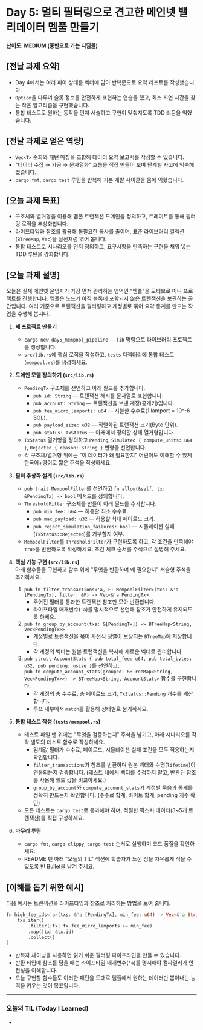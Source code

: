 # Day 5: 멀티 필터링으로 견고한 메인넷 밸리데이터 멤풀 만들기

**난이도: MEDIUM (중반으로 가는 디딤돌)**

## [전날 과제 요약]
- Day 4에서는 여러 피어 상태를 벡터에 담아 반복문으로 요약 리포트를 작성했습니다.
- `Option`을 다루며 슬롯 정보를 안전하게 표현하는 연습을 했고, 최소 지연 시간을 찾는 작은 알고리즘을 구현했습니다.
- 통합 테스트로 원하는 동작을 먼저 서술하고 구현이 맞춰지도록 TDD 리듬을 익혔습니다.

## [전날 과제로 얻은 역량]
- `Vec<T>` 순회와 패턴 매칭을 조합해 데이터 요약 보고서를 작성할 수 있습니다.
- "데이터 수집 → 가공 → 문자열화" 흐름을 직접 만들어 보며 단계별 사고에 익숙해졌습니다.
- `cargo fmt`, `cargo test` 루틴을 반복해 기본 개발 사이클을 몸에 익혔습니다.

## [오늘 과제 목표]
- 구조체와 열거형을 이용해 멤풀 트랜잭션 도메인을 정의하고, 트레이트를 통해 필터링 로직을 추상화합니다.
- 라이프타임과 참조를 활용해 불필요한 복사를 줄이며, 표준 라이브러리 컬렉션(`BTreeMap`, `Vec`)을 실전처럼 엮어 봅니다.
- 통합 테스트로 시나리오를 먼저 정의하고, 요구사항을 만족하는 구현을 채워 넣는 TDD 루틴을 강화합니다.

## [오늘 과제 설명]
오늘은 실제 메인넷 운영자가 가장 먼저 관리하는 영역인 "멤풀"을 모티브로 미니 프로젝트를 진행합니다. 멤풀은 노드가 아직 블록에 포함되지 않은 트랜잭션을 보관하는 공간입니다. 여러 기준으로 트랜잭션을 필터링하고 계정별로 묶어 요약 통계를 만드는 작업을 수행해 봅시다.

1. **새 프로젝트 만들기**  
   - `cargo new day5_mempool_pipeline --lib` 명령으로 라이브러리 프로젝트를 생성합니다.  
   - `src/lib.rs`에 핵심 로직을 작성하고, `tests` 디렉터리에 통합 테스트(`mempool.rs`)를 생성하세요.

2. **도메인 모델 정의하기 (`src/lib.rs`)**  
   - `PendingTx` 구조체를 선언하고 아래 필드를 추가합니다.  
     - `pub id: String` — 트랜잭션 해시를 문자열로 표현합니다.  
     - `pub account: String` — 트랜잭션을 보낸 계정(공개키)입니다.  
     - `pub fee_micro_lamports: u64` — 지불한 수수료(1 lamport = 10^-6 SOL).  
     - `pub payload_size: u32` — 직렬화된 트랜잭션 크기(Byte 단위).  
     - `pub status: TxStatus` — 아래에서 정의할 상태 열거형입니다.  
   - `TxStatus` 열거형을 정의하고 `Pending`, `Simulated { compute_units: u64 }`, `Rejected { reason: String }` 변형을 선언합니다.  
   - 각 구조체/열거형 위에는 "이 데이터가 왜 필요한지" 어린이도 이해할 수 있게 한국어+영어로 짧은 주석을 작성하세요.

3. **필터 추상화 설계 (`src/lib.rs`)**  
   - `pub trait MempoolFilter`를 선언하고 `fn allow(&self, tx: &PendingTx) -> bool` 메서드를 정의합니다.  
   - `ThresholdFilter` 구조체를 만들어 아래 필드를 추가합니다.  
     - `pub min_fee: u64` — 허용할 최소 수수료.  
     - `pub max_payload: u32` — 허용할 최대 페이로드 크기.  
     - `pub reject_simulation_failures: bool` — 시뮬레이션 실패(`TxStatus::Rejected`)를 거부할지 여부.  
   - `MempoolFilter`를 `ThresholdFilter`가 구현하도록 하고, 각 조건을 만족해야 `true`를 반환하도록 작성하세요. 조건 체크 순서를 주석으로 설명해 주세요.

4. **핵심 기능 구현 (`src/lib.rs`)**  
   아래 함수들을 구현하고 함수 위에 "무엇을 반환하며 왜 필요한지" 서술형 주석을 추가하세요.
   1. `pub fn filter_transactions<'a, F: MempoolFilter>(txs: &'a [PendingTx], filter: &F) -> Vec<&'a PendingTx>`  
      - 주어진 필터를 통과한 트랜잭션 참조만 모아 반환합니다.  
      - 라이프타임 매개변수(`'a`)를 명시적으로 선언해 참조가 안전하게 유지되도록 하세요.  
   2. `pub fn group_by_account(txs: &[PendingTx]) -> BTreeMap<String, Vec<PendingTx>>`  
      - 계정별로 트랜잭션을 묶어 사전식 정렬이 보장되는 `BTreeMap`에 저장합니다.  
      - 각 계정의 벡터는 원본 트랜잭션을 복사해 새로운 벡터로 관리합니다.  
   3. `pub struct AccountStats { pub total_fee: u64, pub total_bytes: u32, pub pending: usize }`를 선언하고,  
      `pub fn compute_account_stats(grouped: &BTreeMap<String, Vec<PendingTx>>) -> BTreeMap<String, AccountStats>` 함수를 구현합니다.  
      - 각 계정의 총 수수료, 총 페이로드 크기, `TxStatus::Pending` 개수를 계산합니다.  
      - 루프 내부에서 `match`를 활용해 상태별로 분기하세요.

5. **통합 테스트 작성 (`tests/mempool.rs`)**  
   - 테스트 파일 맨 위에는 "무엇을 검증하는지" 주석을 남기고, 아래 시나리오를 각각 별도의 테스트 함수로 작성하세요.  
     - 임계값 필터가 수수료, 페이로드, 시뮬레이션 실패 조건을 모두 적용하는지 확인합니다.  
     - `filter_transactions`가 참조를 반환하며 원본 벡터와 수명(`lifetime`)이 연동되는지 검증합니다. (테스트 내에서 벡터를 수정하지 말고, 반환된 참조를 사용해 필드 값을 비교하세요.)  
     - `group_by_account`와 `compute_account_stats`가 계정별 묶음과 통계를 정확히 만드는지 확인합니다. (수수료 합계, 바이트 합계, pending 개수 확인)
   - 모든 테스트는 `cargo test`로 통과해야 하며, 적절한 픽스처 데이터(3~5개 트랜잭션)를 직접 구성하세요.

6. **마무리 루틴**  
   - `cargo fmt`, `cargo clippy`, `cargo test` 순서로 실행하며 코드 품질을 확인하세요.  
   - README 맨 아래 "오늘의 TIL" 섹션에 학습자가 느낀 점을 자유롭게 적을 수 있도록 빈 Bullet을 남겨 주세요.

## [이해를 돕기 위한 예시]
다음 예시는 트랜잭션을 라이프타임과 참조로 처리하는 방법을 보여 줍니다.

```rust
fn high_fee_ids<'a>(txs: &'a [PendingTx], min_fee: u64) -> Vec<&'a String> {
    txs.iter()
        .filter(|tx| tx.fee_micro_lamports >= min_fee)
        .map(|tx| &tx.id)
        .collect()
}
```

- 반복자 체이닝을 사용하면 읽기 쉬운 필터링 파이프라인을 만들 수 있습니다.
- 반환 타입에 참조를 담을 때는 라이프타임 매개변수(`'a`)를 명시해야 컴파일러가 안전성을 이해합니다.
- 오늘 구현할 함수들도 이러한 패턴을 토대로 멤풀에서 원하는 데이터만 뽑아내는 능력을 키우는 것이 목표입니다.

---

### 오늘의 TIL (Today I Learned)
- 
